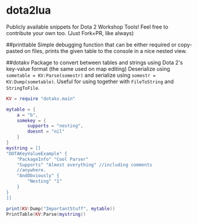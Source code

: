 dota2lua
========

Publicly available snippets for Dota 2 Workshop Tools! 
Feel free to contribute your own too. (Just Fork+PR, like always)

##printtable
Simple debugging function that can be either required or 
copy-pasted on files, prints the given table to the console
in a nice nested view.

##dotakv
Package to convert between tables and strings using 
Dota 2's key-value format (the same used on map editing)
Deserialize using `sometable = KV:Parse(somestr)` and
serialize using `somestr = KV:Dump(sometable)`.
Useful for using together with `FileToString` and `StringToFile`.

```lua
KV = require "dotakv.main"

mytable = {
	a = "b",
	somekey = {
		supports = "nesting",
		doesnt = "nil"
	}
}
mystring = [[
"DOTAKeyValueExample" {
	"PackageInfo" "Cool Parser"
	"Supports" "Almost everything" //including comments
	//anywhere.
	"AndObviously" {
		"Nesting" "1"
	}
}
]]

print(KV:Dump("ImportantStuff", mytable))
PrintTable(KV:Parse(mystring))
```